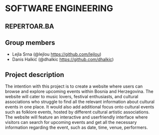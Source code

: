 # SOFTWARE ENGINEERING 

## REPERTOAR.BA

## Group members
- Lejla Srna (@lejlou https://github.com/lejlou)
- Danis Halkić (@dhalkic https://github.com/dhalkic)

## Project description
The intention with this project is to create a website where users can browse and explore upcoming events within Bosnia and Herzegovina. The website will cater to music lovers, festival enthusiasts, and cultural associations who struggle to find all the relevant information about cultural events in one place. It would also add additional focus onto cultural events such as folklore events, hosted by different cultural artistic
associations. The website will feature an interactive and userfriendly interface where visitors can search for upcoming events and get all the necessary information regarding the event, such as date, time, venue, performers.
